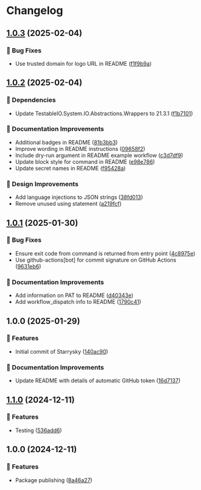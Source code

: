 # Changelog

## [1.0.3](https://github.com/alexmg/Starrysky/compare/v1.0.2...v1.0.3) (2025-02-04)


### 🐛 Bug Fixes

* Use trusted domain for logo URL in README ([f1f9b9a](https://github.com/alexmg/Starrysky/commit/f1f9b9a184e731a313863a5a6c9b5a2d8dff0d95))

## [1.0.2](https://github.com/alexmg/Starrysky/compare/v1.0.1...v1.0.2) (2025-02-04)


### 🌲 Dependencies

* Update TestableIO.System.IO.Abstractions.Wrappers to 21.3.1 ([f1b7101](https://github.com/alexmg/Starrysky/commit/f1b71018b3526434f0bec29598b2514abde3aced))


### 📖 Documentation Improvements

* Additional badges in README ([81b3bb3](https://github.com/alexmg/Starrysky/commit/81b3bb32a6fcc29bc0f129d6d5e9c91872ca9aab))
* Improve wording in README instructions ([09658f2](https://github.com/alexmg/Starrysky/commit/09658f21b6e76b0bd188aa0d977e972a8b92d7e9))
* Include dry-run argument in README example workflow ([c3d7df9](https://github.com/alexmg/Starrysky/commit/c3d7df9afc350139b549cdc64658c1b2adebd561))
* Update block style for command in README ([e98e786](https://github.com/alexmg/Starrysky/commit/e98e786ed63036e869cd713b5aa4da285930118d))
* Update secret names in README ([f95428a](https://github.com/alexmg/Starrysky/commit/f95428ac585e8c80fd5ddd5e6497def2b64b8030))


### 🎨 Design Improvements

* Add language injections to JSON strings ([38fd013](https://github.com/alexmg/Starrysky/commit/38fd01311186a04350cd03b8f1d14b14d660c3fb))
* Remove unused using statement ([a219fcf](https://github.com/alexmg/Starrysky/commit/a219fcfb4514fedde7c3996ddf955f581b153935))

## [1.0.1](https://github.com/alexmg/Starrysky/compare/v1.0.0...v1.0.1) (2025-01-30)


### 🐛 Bug Fixes

* Ensure exit code from command is returned from entry point ([4c8975e](https://github.com/alexmg/Starrysky/commit/4c8975e58e2d0ece5dcb91fa8a0b8941e5bdc41b))
* Use github-actions[bot] for commit signature on GitHub Actions ([9631eb6](https://github.com/alexmg/Starrysky/commit/9631eb615851f9e353bca0d3b050520b91e57fc8))


### 📖 Documentation Improvements

* Add information on PAT to README ([d40343e](https://github.com/alexmg/Starrysky/commit/d40343e45598e79210a831d4beee327c0638206a))
* Add workflow_dispatch info to README ([1790c41](https://github.com/alexmg/Starrysky/commit/1790c415431c0ae9365cfddec735b3893d3c0cde))

## 1.0.0 (2025-01-29)


### 🚀 Features

* Initial commit of Starrysky ([140ac90](https://github.com/alexmg/Starrysky/commit/140ac90c0ecb1dd3c91698430a61308e60c98db4))


### 📖 Documentation Improvements

* Update README with details of automatic GitHub token ([16d7137](https://github.com/alexmg/Starrysky/commit/16d71373215537a6c83d98ca85ce58445b15efbd))

## [1.1.0](https://github.com/alexmg/Starrysky/compare/v1.0.0...v1.1.0) (2024-12-11)


### 🚀 Features

* Testing ([536add6](https://github.com/alexmg/Starrysky/commit/536add653e71ae38bb9c9d4b1c72f024d82cfa6a))

## 1.0.0 (2024-12-11)


### 🚀 Features

* Package publishing ([8a46a27](https://github.com/alexmg/Starrysky/commit/8a46a274464b9e6310ad2fdcad0564e8d50401a4))

